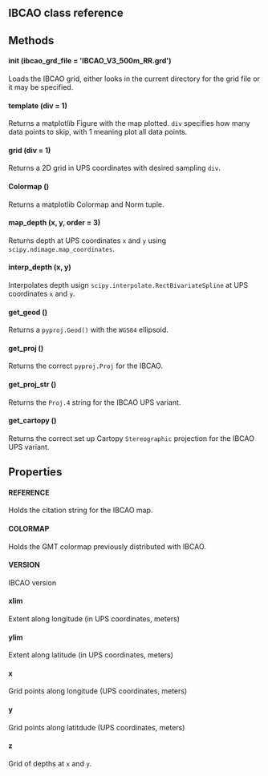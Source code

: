 ## IBCAO class reference

## Methods

#### init (ibcao_grd_file = 'IBCAO_V3_500m_RR.grd')

Loads the IBCAO grid, either looks in the current directory for the grid file or it may be specified.

#### template (div = 1)

Returns a matplotlib Figure with the map plotted. `div` specifies how many data points to skip, with 1 meaning plot all data points.

#### grid (div = 1)
Returns a 2D grid in UPS coordinates with desired sampling `div`.

#### Colormap ()
Returns a matplotlib Colormap and Norm tuple.

#### map_depth (x, y, order = 3)

Returns depth at UPS coordinates `x` and `y` using `scipy.ndimage.map_coordinates`.

#### interp_depth (x, y)

Interpolates depth usign `scipy.interpolate.RectBivariateSpline` at UPS coordinates `x` and `y`.

#### get_geod ()
Returns a `pyproj.Geod()` with the `WGS84` ellipsoid.

#### get_proj ()
Returns the correct `pyproj.Proj` for the IBCAO.

#### get_proj_str ()
Returns the `Proj.4` string for the IBCAO UPS variant.

#### get_cartopy ()
Returns the correct set up Cartopy `Stereographic` projection for the IBCAO UPS variant.

## Properties

#### REFERENCE

Holds the citation string for the IBCAO map.

#### COLORMAP
Holds the GMT colormap previously distributed with IBCAO.

#### VERSION
IBCAO version

#### xlim
Extent along longitude (in UPS coordinates, meters)

#### ylim
Extent along latitude (in UPS coordinates, meters)

#### x
Grid points along longitude (UPS coordinates, meters)

#### y
Grid points along latitdude (UPS coordinates, meters)

#### z
Grid of depths at `x` and `y`.





